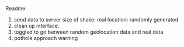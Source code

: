 Readme

1. send data to server
  size of shake: real
  location: randomly generated
2. clean up interface. 
3. toggled to go between random geolocation data and real data
4. pothole approach warning
